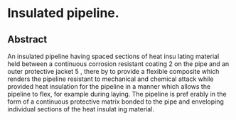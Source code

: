 # Insulated pipeline.

## Abstract
An insulated pipeline having spaced sections of heat insu lating material held between a continuous corrosion resistant coating 2 on the pipe and an outer protective jacket 5 , there by to provide a flexible composite which renders the pipeline resistant to mechanical and chemical attack while provided heat insulation for the pipeline in a manner which allows the pipeline to flex, for example during laying. The pipeline is pref erably in the form of a continuous protective matrix bonded to the pipe and enveloping individual sections of the heat insulat ing material.